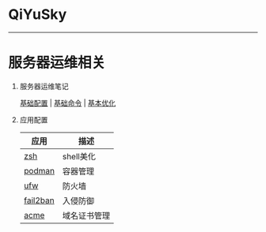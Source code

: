 # QiYuSky

****

# 服务器运维相关
1. 服务器运维笔记

    [基础配置](./linux/debian.md) \| [基础命令](./linux/command.md) \| [基本优化](./linux/optimize.md)
    
1. 应用配置

    应用 | 描述
    -- | --
    [zsh](./linux/app/zsh.md)   | shell美化
    [podman](./linux/app/podman.md)   | 容器管理
    [ufw](./linux/app/ufw.md)   | 防火墙
    [fail2ban](./linux/app/fail2ban.md) | 入侵防御
    [acme](./linux/assit/acme.md) | 域名证书管理